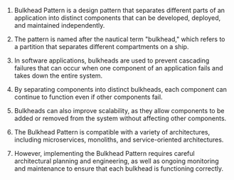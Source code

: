 

1. Bulkhead Pattern is a design pattern that separates different parts of an application into distinct components that can be developed, deployed, and maintained independently.

2. The pattern is named after the nautical term "bulkhead," which refers to a partition that separates different compartments on a ship.

3. In software applications, bulkheads are used to prevent cascading failures that can occur when one component of an application fails and takes down the entire system.

4. By separating components into distinct bulkheads, each component can continue to function even if other components fail.

5. Bulkheads can also improve scalability, as they allow components to be added or removed from the system without affecting other components.

6. The Bulkhead Pattern is compatible with a variety of architectures, including microservices, monoliths, and service-oriented architectures.

7. However, implementing the Bulkhead Pattern requires careful architectural planning and engineering, as well as ongoing monitoring and maintenance to ensure that each bulkhead is functioning correctly.